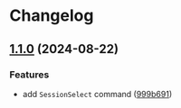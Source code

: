 # Changelog

## [1.1.0](https://github.com/olimorris/persisted.nvim/compare/v1.0.0...v1.1.0) (2024-08-22)


### Features

* add `SessionSelect` command ([999b691](https://github.com/olimorris/persisted.nvim/commit/999b6918b403e3b4ffa6b60d735557ace230ad83))
